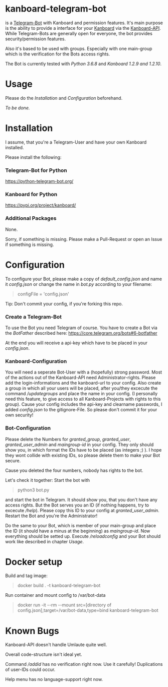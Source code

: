 # kanboard-telegram-bot
is a [Telegram-Bot](https://core.telegram.org/bots) with Kanboard and permission features.
It's main purpose is the ability to provide a interface for your [Kanboard](https://github.com/kanboard/) via the [Kanboard-API](https://docs.kanboard.org/en/latest/api/index.html).
While Telegram-Bots are generally open for everyone, the bot provides security/permission features.

Also it's based to be used with groups.
Especially with one main-group which is the verification for the Bots access rights.

The Bot is currently tested with *Python 3.6.8* and *Kanboard 1.2.9 and 1.2.10*.

# Usage
Please do the *Installation* and *Configuration* beforehand.

_To be done._

# Installation
I assume, that you're a Telegram-User and have your own Kanboard installed.

Please install the following:

### Telegram-Bot for Python
https://python-telegram-bot.org/

### Kanboard for Python
https://pypi.org/project/kanboard/

### Additional Packages

None.

Sorry, if something is missing.
Please make a Pull-Request or open an Issue if something is missing.

# Configuration
To configure your Bot, please make a copy of *default_config.json* and name it *config.json* or change the name in *bot.py* according to your filename:
> configFile = 'config.json'

Tip: Don't commit your config, if you're forking this repo.

### Create a Telegram-Bot
To use the Bot you need Telegram of course.
You have to create a Bot via the *BotFather* described here: https://core.telegram.org/bots#6-botfather

At the end you will receive a api-key which have to be placed in your *config.json*.

### Kanboard-Configuration
You will need a seperate Bot-User with a (hopefully) strong password.
Most of the actions out of the Kanboard-API need Administrator-rights.
Please add the login-informations and the kanboard-url to your config.
Also create a group in which all your users will be placed, after you/they excecute the command */updategroups* and place the name in your config.
(I personally need this feature, to give access to all Kanboard-Projects with rights to this group).
Cause your config includes the api-key and clearname passwords, I added *config.json* to the gitignore-File. So please don't commit it for your own security!

### Bot-Configuration
Please delete the Numbers for *granted_group*, *granted_user*, *granted_user_admin* and *maingroup-id* in your config. They only should show you, in which format the IDs have to be placed (as integers ;) ).
I hope they wont collide with existing IDs, so please delete them to make your Bot secure.

Cause you deleted the four numbers, nobody has rights to the bot.

Let's check it together:
Start the bot with
> python3 bot.py

and start the bot in Telegram.
It should show you, that you don't have any access rights.
But the Bot serves you an ID (if nothing happens, try to excecute */help*).
Please copy this ID to your config at *granted_user_admin*.
Restart the Bot and you're the Administrator!

Do the same to your Bot, which is member of your main-group and place the ID (it should have a minus at the beginning) as *maingroup-id*.
Now everything should be setted up.
Execute */reloadconfig* and your Bot should work like described in chapter *Usage*.

# Docker setup
Build and tag image:
> docker build . -t kanboard-telegram-bot

Run container and mount config to /var/bot-data
> docker run -it --rm --mount src=[directory of config.json],target=/var/bot-data,type=bind kanboard-telegram-bot

# Known Bugs
Kanboard-API doesn't handle Umlaute quite well.

Overall code-structure isn't ideal yet.

Command */addid* has no verification right now. Use it carefully! Duplications of user-IDs could occur.

Help menu has no language-support right now.
